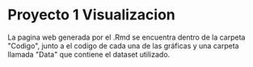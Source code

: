 # Proyecto 1 Visualizacion

La pagina web generada por el .Rmd se encuentra dentro de la carpeta "Codigo", junto a el codigo de cada una de las gráficas y una carpeta llamada "Data" que contiene el dataset utilizado.
